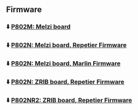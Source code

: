 ## Firmware
### :arrow_down: [P802M: Melzi board](./P802M_Melzi_Marlin.zip)
### :arrow_down: [P802N: Melzi board, Repetier Firmware](./P802N_MELZI.zip)
### :arrow_down: [P802N: Melzi board, Marlin Firmware](./P802N_Melzi_Marlin_V22.zip)
### :arrow_down: [P802N: ZRIB board, Repetier Firmware](./P802N_ZRIB.zip)
### :arrow_down: [P802NR2: ZRIB board, Repetier Firmware](./P802NR2_ZRIB.zip)




